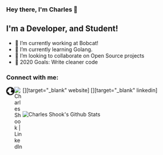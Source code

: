 ### Hey there, I'm Charles 👋

## I'm a Developer, and Student!
- 🔭 I’m currently working at Bobcat!
- 🌱 I’m currently learning Golang.
- 👯 I’m looking to collaborate on Open Source projects
- 🥅 2020 Goals: Write cleaner code

### Connect with me:

[<img align="left" alt="charlesshook.com" width="22px" src="https://raw.githubusercontent.com/iconic/open-iconic/master/svg/globe.svg" />][target="_blank" website]
[<img align="left" alt="Charles Shook | LinkedIn" width="22px" src="https://cdn.jsdelivr.net/npm/simple-icons@v3/icons/linkedin.svg" />][target="_blank" linkedin]

<br />
<br />

<img align="left" alt="Charles Shook's Github Stats" src="https://github-readme-stats.vercel.app/api?username=charlesshook&show_icons=true&hide_border=true" />

[website]: https://charlesshook.com
[linkedin]: https://linkedin.com/in/charlesshook